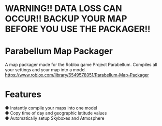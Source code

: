 # WARNING!! DATA LOSS CAN OCCUR!! BACKUP YOUR MAP BEFORE YOU USE THE PACKAGER!!

# Parabellum Map Packager
A map packager made for the Roblox game Project Parabellum. Compiles all your settings and your map into a model. https://www.roblox.com/library/6549578051/Parabellum-Map-Packager

# Features
● Instantly compile your maps into one model<br/>
● Copy time of day and geographic latitude values<br/>
● Automatically setup Skyboxes and Atmosphere
